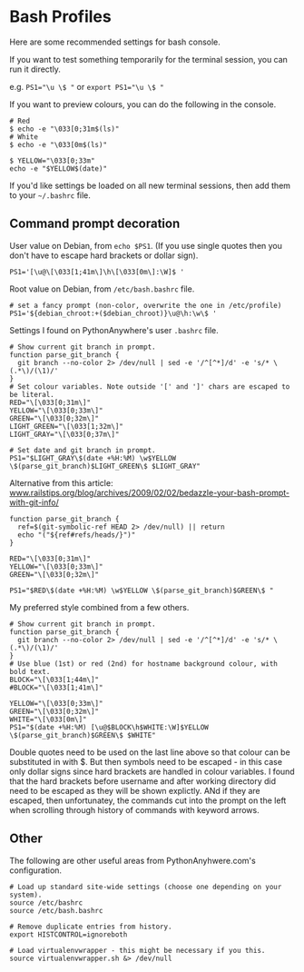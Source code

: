 # Bash Profiles

Here are some recommended settings for bash console.

If you want to test something temporarily for the terminal session, you can run it directly.

e.g. `PS1="\u \$ "` or `export PS1="\u \$ "`

If you want to preview colours, you can do the following in the console.
```
# Red
$ echo -e "\033[0;31m$(ls)"
# White
$ echo -e "\033[0m$(ls)"

$ YELLOW="\033[0;33m"
echo -e "$YELLOW$(date)"
```

If you'd like settings be loaded on all new terminal sessions, then add them to your `~/.bashrc` file.

## Command prompt decoration

User value on Debian, from `echo $PS1`. (If you use single quotes then you don't have to escape hard brackets or dollar sign).
```
PS1='[\u@\[\033[1;41m\]\h\[\033[0m\]:\W]$ '
```

Root value on Debian, from `/etc/bash.bashrc` file.
```
# set a fancy prompt (non-color, overwrite the one in /etc/profile)
PS1='${debian_chroot:+($debian_chroot)}\u@\h:\w\$ '
```

Settings I found on PythonAnywhere's user `.bashrc` file.
```
# Show current git branch in prompt.
function parse_git_branch {
  git branch --no-color 2> /dev/null | sed -e '/^[^*]/d' -e 's/* \(.*\)/(\1)/'
}
# Set colour variables. Note outside '[' and ']' chars are escaped to be literal.
RED="\[\033[0;31m\]"
YELLOW="\[\033[0;33m\]"
GREEN="\[\033[0;32m\]"
LIGHT_GREEN="\[\033[1;32m\]"
LIGHT_GRAY="\[\033[0;37m\]"

# Set date and git branch in prompt.
PS1="$LIGHT_GRAY\$(date +%H:%M) \w$YELLOW \$(parse_git_branch)$LIGHT_GREEN\$ $LIGHT_GRAY"
```

Alternative from this article: www.railstips.org/blog/archives/2009/02/02/bedazzle-your-bash-prompt-with-git-info/
```
function parse_git_branch {
  ref=$(git-symbolic-ref HEAD 2> /dev/null) || return
  echo "("${ref#refs/heads/}")"
}

RED="\[\033[0;31m\]"
YELLOW="\[\033[0;33m\]"
GREEN="\[\033[0;32m\]"

PS1="$RED\$(date +%H:%M) \w$YELLOW \$(parse_git_branch)$GREEN\$ "
```

My preferred style combined from a few others. 
```
# Show current git branch in prompt.
function parse_git_branch {
  git branch --no-color 2> /dev/null | sed -e '/^[^*]/d' -e 's/* \(.*\)/(\1)/'
}
# Use blue (1st) or red (2nd) for hostname background colour, with bold text.
BLOCK="\[\033[1;44m\]"
#BLOCK="\[\033[1;41m\]"

YELLOW="\[\033[0;33m\]"
GREEN="\[\033[0;32m\]"
WHITE="\[\033[0m\]"
PS1="$(date +%H:%M) [\u@$BLOCK\h$WHITE:\W]$YELLOW \$(parse_git_branch)$GREEN\$ $WHITE"
```
Double quotes need to be used on the last line above so that colour can be substituted in with $. But then symbols need to be escaped - in this case only dollar signs since hard brackets are handled in colour variables.
I found that the hard brackets before username and after working directory did need to be escaped as they will be shown explictly. ANd if they are escaped, then unfortunatey, the commands cut into the prompt on the left when scrolling through history of commands with keyword arrows.

## Other

The following are other useful areas from PythonAnyhwere.com's configuration.
```
# Load up standard site-wide settings (choose one depending on your system).
source /etc/bashrc
source /etc/bash.bashrc
```

```
# Remove duplicate entries from history.
export HISTCONTROL=ignoreboth
```

```
# Load virtualenvwrapper - this might be necessary if you this.
source virtualenvwrapper.sh &> /dev/null
```
